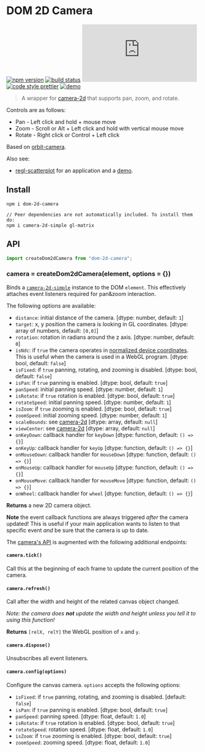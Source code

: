 # DOM 2D Camera

[![npm version](https://img.shields.io/npm/v/dom-2d-camera.svg)](https://www.npmjs.com/package/dom-2d-camera)
[![build status](https://travis-ci.org/flekschas/dom-2d-camera.svg?branch=master)](https://travis-ci.org/flekschas/dom-2d-camera)
[![gzipped size](http://img.badgesize.io/https://unpkg.com/dom-2d-camera/dist/dom-2d-camera.min.js?compression=gzip&style=flat-square&color=6ae3c7)](https://unpkg.com/dom-2d-camera/dist/dom-2d-camera.min.js)
[![code style prettier](https://img.shields.io/badge/code_style-prettier-ff69b4.svg)](https://github.com/prettier/prettier)
[![demo](https://img.shields.io/badge/demo-online-6ae3c7.svg)](https://flekschas.github.io/regl-scatterplot/)

> A wrapper for [camera-2d](https://github.com/flekschas/camera-2d) that supports pan, zoom, and rotate.

Controls are as follows:

- Pan - Left click and hold + mouse move
- Zoom - Scroll or Alt + Left click and hold with vertical mouse move
- Rotate - Right click or Control + Left click

Based on [orbit-camera](http://github.com/mikolalysenko/orbit-camera).

Also see:

- [regl-scatterplot](https://github.com/flekschas/regl-scatterplot) for an application and a [demo](https://flekschas.github.io/regl-scatterplot/).

## Install

```
npm i dom-2d-camera

// Peer dependencies are not automatically included. To install them do:
npm i camera-2d-simple gl-matrix
```

## API

```javascript
import createDom2dCamera from "dom-2d-camera";
```

### camera = createDom2dCamera(element, options = {})

Binds a [`camera-2d-simple`](https://github.com/flekschas/camera-2d) instance to the DOM `element`. This effectively attaches event listeners required for pan&zoom interaction.

The following options are available:

- `distance`: initial distance of the camera. [dtype: number, default: `1`]
- `target`: x, y position the camera is looking in GL coordinates. [dtype: array of numbers, default: `[0,0]`]
- `rotation`: rotation in radians around the z axis. [dtype: number, default: `0`]
- `isNdc`: if `true` the camera operates in [normalized device coordinates](https://developer.mozilla.org/en-US/docs/Web/API/WebGL_API/WebGL_model_view_projection). This is useful when the camera is used in a WebGL program. [dtype: bool, default: `false`]
- `isFixed`: if `true` panning, rotating, and zooming is disabled. [dtype: bool, default: `false`]
- `isPan`: if `true` panning is enabled. [dtype: bool, default: `true`]
- `panSpeed`: initial panning speed. [dtype: number, default: `1`]
- `isRotate`: if `true` rotation is enabled. [dtype: bool, default: `true`]
- `rotateSpeed`: initial panning speed. [dtype: number, default: `1`]
- `isZoom`: if `true` zooming is enabled. [dtype: bool, default: `true`]
- `zoomSpeed`: initial zooming speed. [dtype: number, default: `1`]
- `scaleBounds`: see [camera-2d](https://github.com/flekschas/camera-2d#createCamera) [dtype: array, default: `null`]
- `viewCenter`: see [camera-2d](https://github.com/flekschas/camera-2d#createCamera) [dtype: array, default: `null`]
- `onKeyDown`: callback handler for `keyDown` [dtype: function, default: `() => {}`]
- `onKeyUp`: callback handler for `keyUp` [dtype: function, default: `() => {}`]
- `onMouseDown`: callback handler for `mouseDown` [dtype: function, default: `() => {}`]
- `onMouseUp`: callback handler for `mouseUp` [dtype: function, default: `() => {}`]
- `onMouseMove`: callback handler for `mouseMove` [dtype: function, default: `() => {}`]
- `onWheel`: callback handler for `wheel` [dtype: function, default: `() => {}`]

**Returns** a new 2D camera object.

**Note** the event callback functions are always triggered _after_ the camera updated! This is useful if your main application wants to listen to that specific event _and_ be sure that the camera is up to date.

The [camera's API](https://github.com/flekschas/camera-2d#api) is augmented with the following additional endpoints:

#### `camera.tick()`

Call this at the beginning of each frame to update the current position of the camera.

#### `camera.refresh()`

Call after the width and height of the related canvas object changed.

_Note: the camera does **not** update the width and height unless you tell it to using this function!_

**Returns** `[relX, relY]` the WebGL position of `x` and `y`.

#### `camera.dispose()`

Unsubscribes all event listeners.

#### `camera.config(options)`

Configure the canvas camera. `options` accepts the following options:

- `isFixed`: if `true` panning, rotating, and zooming is disabled. [default: `false`]
- `isPan`: if `true` panning is enabled. [dtype: bool, default: `true`]
- `panSpeed`: panning speed. [dtype: float, default: `1.0`]
- `isRotate`: if `true` rotation is enabled. [dtype: bool, default: `true`]
- `rotateSpeed`: rotation speed. [dtype: float, default: `1.0`]
- `isZoom`: if `true` zooming is enabled. [dtype: bool, default: `true`]
- `zoomSpeed`: zooming speed. [dtype: float, default: `1.0`]
